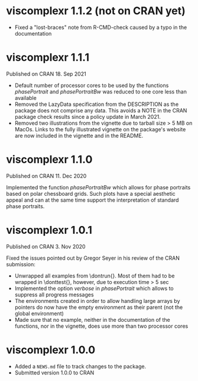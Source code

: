 # viscomplexr 1.1.2 (not on CRAN yet)

* Fixed a "lost-braces" note from R-CMD-check caused by a typo in the 
  documentation


# viscomplexr 1.1.1

Published on CRAN 18. Sep 2021

* Default number of processor cores to be used by the functions 
  *phasePortrait* and *phasePortraitBw* was reduced to one core less than 
  available
* Removed the LazyData specification from the DESCRIPTION as the package
  does not comprise any data. This avoids a NOTE in the CRAN package check
  results since a policy update in March 2021.
* Removed two illustrations from the vignette due to tarball size > 5 MB on 
  MacOs. Links to the fully illustrated vignette on the package's website are 
  now included in the vignette and in the README.


# viscomplexr 1.1.0

Published on CRAN 11. Dec 2020

Implemented the function *phasePortraitBw* which allows for phase portraits 
based on polar chessboard grids. Such plots have a special aesthetic appeal and 
can at the same time support the interpretation of standard phase portraits.

# viscomplexr 1.0.1

Published on CRAN 3. Nov 2020

Fixed the issues pointed out by Gregor Seyer in his review of the CRAN 
submission:

* Unwrapped all examples from \\dontrun{}. Most of them had to be wrapped in 
  \\donttest{}, however, due to execution time > 5 sec
* Implemented the option *verbose* in *phasePortrait* which allows to suppress 
  all progress messages
* The environments created in order to allow handling large arrays by pointers 
  do now have the empty environment as their parent (not the global environment)
* Made sure that no example, neither in the documentation of the functions, nor 
  in the vignette, does use more than two processor cores

# viscomplexr 1.0.0

* Added a `NEWS.md` file to track changes to the package.
* Submitted version 1.0.0 to CRAN
